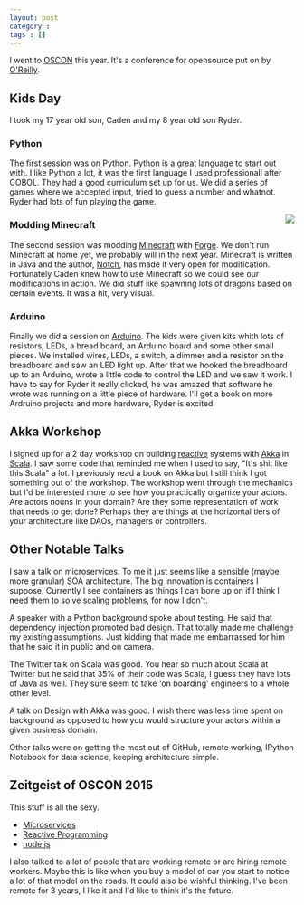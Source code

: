 ```yaml
---
layout: post
category :  
tags : []
---
```


I went to [OSCON](http://www.oscon.com/) this year.  It's a conference for opensource put 
on by [O'Reilly](http://www.oreilly.com/).

## Kids Day
I took my 17 year old son, Caden and my 8 year old son Ryder.  

### Python

The first session was on
Python.  Python is a great language to start out with.  I like Python a lot, it was the
first language I used professionall after COBOL.  They had a good curriculum set up for 
us.  We did a series of games where we accepted input, tried to guess a number and 
whatnot.  Ryder had lots of fun playing the game.

<img style="float: right" src="https://i.imgur.com/wIFL6Vxm.jpg">

### Modding Minecraft

The second session was modding [Minecraft](https://minecraft.net/) 
with [Forge](http://files.minecraftforge.net/).  We don't run Minecraft at home yet, we
probably will in the next year.  Minecraft is written in Java and the 
author, [Notch](https://en.wikipedia.org/wiki/Markus_Persson), has made it very open 
for modification.  Fortunately Caden knew how to use Minecraft so we could see our 
modifications in action.  We did stuff like spawning lots of dragons based on certain
events.  It was a hit, very visual.

### Arduino

Finally we did a session on [Arduino](https://www.arduino.cc/).  The kids were given 
kits whith lots of resistors, LEDs, a bread board, an Arduino board and some other small
pieces.  We installed wires, LEDs, a switch, a dimmer and a resistor on the breadboard and
saw an LED light up.  After that we hooked the breadboard up to an Arduino, wrote a little
code to control the LED and we saw it work.  I have to say for Ryder it really clicked, he
was amazed that software he wrote was running on a little piece of hardware.  I'll get a
book on more Ardruino projects and more hardware, Ryder is excited.

## Akka Workshop

I signed up for a 2 day workshop on building [reactive](http://www.reactivemanifesto.org/) systems with [Akka](http://akka.io/) in [Scala](http://scala-lang.org/).  I saw
some code that reminded me when I used to say, "It's shit like this Scala" a lot.  I 
previously read a book on Akka but I still think I got something out of the workshop.  The 
workshop went through the mechanics but I'd be interested more to see how you practically
organize your actors.  Are actors nouns in your domain?  Are they some representation of
work that needs to get done?  Perhaps they are things at the horizontal tiers of your
architecture like DAOs, managers or controllers.

## Other Notable Talks

I saw a talk on microservices.  To me it just seems like a sensible (maybe more granular) 
SOA architecture.  The big innovation is containers I suppose.  Currently I see containers
as things I can bone up on if I think I need them to solve scaling problems, for now I don't. 

A speaker with a Python background spoke about testing.  He said that dependency injection
promoted bad design.  That totally made me challenge my existing assumptions.  Just kidding
that made me embarrassed for him that he said it in public and on camera.

The Twitter talk on Scala was good.  You hear so much about Scala at Twitter but he said that
35% of their code was Scala, I guess they have lots of Java as well.  They sure seem to take
'on boarding' engineers to a whole other level.

A talk on Design with Akka was good.  I wish there was less time spent on background as 
opposed to how you would structure your actors within a given business domain. 

Other talks were on getting the most out of GitHub, remote working, IPython Notebook for data
science, keeping architecture simple.

## Zeitgeist of OSCON 2015

This stuff is all the sexy.

- [Microservices](http://martinfowler.com/articles/microservices.html)
- [Reactive Programming](http://www.reactivemanifesto.org/)
- [node.js](https://nodejs.org/)

I also talked to a lot of people that are working remote or are hiring remote workers.  Maybe
this is like when you buy a model of car you start to notice a lot of that model on the 
roads.  It could also be wishful thinking.  I've been remote for 3 years, I like it and 
I'd like to think it's the future.
